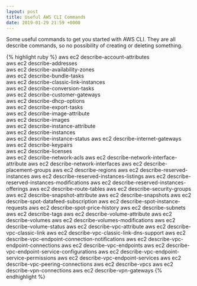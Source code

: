 ```yaml
---
layout: post
title: Useful AWS CLI Commands
date: 2019-01-29 21:59 +0000
---
```

Some useful commands to get you started with AWS CLI.  They are all describe commands, so no possibility of creating or deleting something.

{% highlight ruby %}
aws ec2 describe-account-attributes              
aws ec2 describe-addresses                       
aws ec2 describe-availability-zones              
aws ec2 describe-bundle-tasks                    
aws ec2 describe-classic-link-instances          
aws ec2 describe-conversion-tasks                
aws ec2 describe-customer-gateways               
aws ec2 describe-dhcp-options                    
aws ec2 describe-export-tasks                    
aws ec2 describe-image-attribute                 
aws ec2 describe-images                          
aws ec2 describe-instance-attribute              
aws ec2 describe-instances  
aws ec2 describe-instance-status 
aws ec2 describe-internet-gateways               
aws ec2 describe-keypairs                        
aws ec2 describe-licenses                        
aws ec2 describe-network-acls
aws ec2 describe-network-interface-attribute
aws ec2 describe-network-interfaces
aws ec2 describe-placement-groups
aws ec2 describe-regions
aws ec2 describe-reserved-instances
aws ec2 describe-reserved-instances-listings
aws ec2 describe-reserved-instances-modifications
aws ec2 describe-reserved-instances-offerings
aws ec2 describe-route-tables
aws ec2 describe-security-groups                           
aws ec2 describe-snapshot-attribute
aws ec2 describe-snapshots
aws ec2 describe-spot-datafeed-subscription
aws ec2 describe-spot-instance-requests
aws ec2 describe-spot-price-history
aws ec2 describe-subnets
aws ec2 describe-tags
aws ec2 describe-volume-attribute
aws ec2 describe-volumes
aws ec2 describe-volumes-modifications
aws ec2 describe-volume-status
aws ec2 describe-vpc-attribute
aws ec2 describe-vpc-classic-link
aws ec2 describe-vpc-classic-link-dns-support
aws ec2 describe-vpc-endpoint-connection-notifications
aws ec2 describe-vpc-endpoint-connections
aws ec2 describe-vpc-endpoints
aws ec2 describe-vpc-endpoint-service-configurations
aws ec2 describe-vpc-endpoint-service-permissions
aws ec2 describe-vpc-endpoint-services
aws ec2 describe-vpc-peering-connections
aws ec2 describe-vpcs
aws ec2 describe-vpn-connections
aws ec2 describe-vpn-gateways
{% endhighlight %}